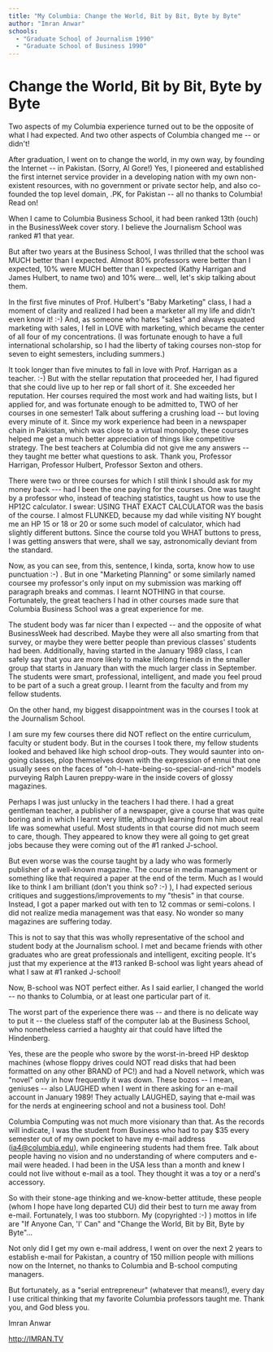 ```yaml
---
title: "My Columbia: Change the World, Bit by Bit, Byte by Byte"
author: "Imran Anwar"
schools:
  - "Graduate School of Journalism 1990"
  - "Graduate School of Business 1990"
---
```


# Change the World, Bit by Bit, Byte by Byte

Two aspects of my Columbia experience turned out to be the opposite of what I had expected. And two other aspects of Columbia changed me -- or didn't!

After graduation, I went on to change the world, in my own way, by founding the Internet -- in Pakistan. (Sorry, Al Gore!) Yes, I pioneered and established the first internet service provider in a developing nation with my own non-existent resources, with no government or private sector help, and also co-founded the top level domain, .PK, for Pakistan -- all no thanks to Columbia! Read on!

When I came to Columbia Business School, it had been ranked 13th (ouch) in the BusinessWeek cover story.  I believe the Journalism School was ranked #1 that year.

But after two years at the Business School, I was thrilled that the school was MUCH better than I expected. Almost 80% professors were better than I expected, 10% were MUCH better than I expected (Kathy Harrigan and James Hulbert, to name two) and 10% were... well, let's skip talking about them.

In the first five minutes of Prof. Hulbert's "Baby Marketing" class, I had a moment of clarity and realized I had been a marketer all my life and didn't even know it! :-) And, as someone who hates "sales" and always equated marketing with sales, I fell in LOVE with marketing, which became the center of all four of my concentrations. (I was fortunate enough to have a full international scholarship, so I had the liberty of taking courses non-stop for seven to eight semesters, including summers.)

It took longer than five minutes to fall in love with Prof. Harrigan as a teacher. :-)  But with the stellar reputation that proceeded her, I had figured that she could live up to her rep or fall short of it. She exceeded her reputation. Her courses required the most work and had waiting lists, but I applied for, and was fortunate enough to be admitted to, TWO of her courses in one semester! Talk about suffering a crushing load -- but loving every minute of it.  Since my work experience had been in a newspaper chain in Pakistan, which was close to a virtual monopoly, these courses helped me get a much better appreciation of things like competitive strategy. The best teachers at Columbia did not give me any answers -- they taught me better what questions to ask. Thank you, Professor Harrigan, Professor Hulbert, Professor Sexton and others.

There were two or three courses for which I still think I should ask for my money back --- had I been the one paying for the courses. One was taught by a professor who, instead of teaching statistics, taught us how to use the HP12C calculator. I swear: USING THAT EXACT CALCULATOR was the basis of the course. I almost FLUNKED, because my dad while visiting NY bought me an HP 15 or 18 or 20 or some such model of calculator, which had slightly different buttons. Since the course told you WHAT buttons to press, I was getting answers that were, shall we say, astronomically deviant from the standard.

Now, as you can see, from this, sentence, I kinda, sorta, know how to use punctuation :-) . But in one "Marketing Planning" or some similarly named coursee my professor's only input on my submission was marking off paragraph breaks and commas. I learnt NOTHING in that course. Fortunately, the great teachers I had in other courses made sure that Columbia Business School was a great experience for me.

The student body was far nicer than I expected -- and the opposite of what BusinessWeek had described. Maybe they were all also smarting from that survey, or maybe they were better people than previous classes' students had been. Additionally, having started in the January 1989 class, I can safely say that you are more likely to make lifelong friends in the smaller group that starts in January than with the much larger class in September. The students were smart, professional, intelligent, and made you feel proud to be part of a such a great group. I learnt from the faculty and from my fellow students.

On the other hand, my biggest disappointment was in the courses I took at the Journalism School.

I am sure my few courses there did NOT reflect on the entire curriculum, faculty or student body. But in the courses I took there, my fellow students looked and behaved like high school drop-outs. They would saunter into on-going classes, plop themselves down with the expression of ennui that one usually sees on the faces of "oh-I-hate-being-so-special-and-rich" models purveying Ralph Lauren preppy-ware in the inside covers of glossy magazines.

Perhaps I was just unlucky in the teachers I had there. I had a great gentleman teacher, a publisher of a newspaper, give a course that was quite boring and in which I learnt very little, although learning from him about real life was somewhat useful. Most students in that course did not much seem to care, though. They appeared to know they were all going to get great jobs because they were coming out of the #1 ranked J-school.

But even worse was the course taught by a lady who was formerly publisher of a well-known magazine. The course in media management or something like that required a paper at the end of the term. Much as I would like to think I am brilliant (don't you think so? :-) ), I had expected serious critiques and suggestions/improvements to my "thesis" in that course. Instead, I got a paper marked out with ten to 12 commas or semi-colons. I did not realize media management was that easy. No wonder so many magazines are suffering today.

This is not to say that this was wholly representative of the school and student body at the Journalism school.  I met and became friends with other graduates who are great professionals and intelligent, exciting people. It's just that my experience at the #13 ranked B-school was light years ahead of what I saw at #1 ranked J-school!

Now, B-school was NOT perfect either. As I said earlier, I changed the world -- no thanks to Columbia, or at least one particular part of it.

The worst part of the experience there was -- and there is no delicate way to put it -- the clueless staff of the computer lab at the Business School, who nonetheless carried a haughty air that could have lifted the Hindenberg.

Yes, these are the people who swore by the worst-in-breed HP desktop machines (whose floppy drives could NOT read disks that had been formatted on any other BRAND of PC!) and had a Novell network, which was "novel" only in how frequently it was down. These bozos -- I mean, geniuses -- also LAUGHED when I went in there asking for an e-mail account in January 1989! They actually LAUGHED, saying that e-mail was for the nerds at engineering school and not a business tool. Doh!

Columbia Computing was not much more visionary than that. As the records will indicate, I was the student from Business who had to pay $35 every semester out of my own pocket to have my e-mail address (ia4@columbia.edu), while engineering students had them free. Talk about people having no vision and no understanding of where computers and e-mail were headed. I had been in the USA less than a month and knew I could not live without e-mail as a tool. They thought it was a toy or a nerd's accessory.

So with their stone-age thinking and we-know-better attitude, these people (whom I hope have long departed CU) did their best to turn me away from e-mail. Fortunately, I was too stubborn. My (copyrighted :-) ) mottos in life are "If Anyone Can, 'I' Can" and "Change the World, Bit by Bit, Byte by Byte"...

Not only did I get my own e-mail address, I went on over the next 2 years to establish e-mail for Pakistan, a country of 150 million people with millions now on the Internet, no thanks to Columbia and B-school computing managers.

But fortunately, as a "serial entrepreneur" (whatever that means!), every day I use critical thinking that my favorite Columbia professors taught me. Thank you, and God bless you.

Imran Anwar

http://IMRAN.TV
